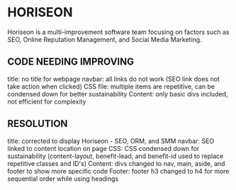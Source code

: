 # HORISEON

Horiseon is a multi-improvement software team focusing on factors such as SEO, Online Reputation Management, and Social Media Marketing.

## CODE NEEDING IMPROVING

title: no title for webpage
navbar: all links do not work (SEO link does not take action when clicked)
CSS file: multiple items are repetitive, can be condensed down for better sustainability
Content: only basic divs included, not efficient for complexity

## RESOLUTION

title: corrected to display Horiseon - SEO, ORM, and SMM
navbar: SEO linked to content location on page
CSS:    CSS condensed down for sustainability (content-layout, benefit-lead, and benefit-id used to replace repetitive classes         and ID's)
Content: divs changed to nav, main, aside, and footer to show more specific code
Footer: footer h3 changed to h4 for more sequential order while using headings

